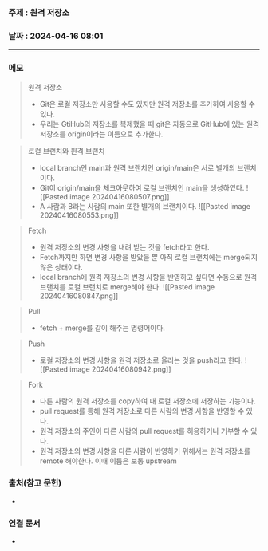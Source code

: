 ### 주제 : 원격 저장소

### 날짜 : 2024-04-16 08:01
----
### 메모
> 원격 저장소
> 	- Git은 로컬 저장소만 사용할 수도 있지만 원격 저장소를 추가하여 사용할 수 있다.
> 	- 우리는 GtiHub의 저장소를 복제했을 때 git은 자동으로 GitHub에 있는 원격 저장소를 origin이라는 이름으로 추가한다.

>로컬 브랜치와 원격 브랜치
>	- local branch인 main과 원격 브랜치인 origin/main은 서로 별개의 브랜치이다.
>	- Git이 origin/main을 체크아웃하여 로컬 브랜치인 main을 생성하였다.
>	![[Pasted image 20240416080507.png]]
>	- A 사람과 B라는 사람의 main 또한 별개의 브랜치이다.
>	![[Pasted image 20240416080553.png]]

> Fetch
> 	- 원격 저장소의 변경 사항을 내려 받는 것을 fetch라고 한다.
> 	- Fetch까지만 하면 변경 사항을 받았을 뿐 아직 로컬 브랜치에는 merge되지 않은 상태이다.
> 	- local branch에 원격 저장소의 변경 사항을 반영하고 싶다면 수동으로 원격 브랜치를 로컬 브랜치로 merge해야 한다.
> 	![[Pasted image 20240416080847.png]]

> Pull
> 	- fetch + merge를 같이 해주는 명령어이다.

> Push
> 	- 로컬 저장소의 변경 사항을 원격 저장소로 올리는 것을 push라고 한다.
> 	![[Pasted image 20240416080942.png]]

> Fork
> 	- 다른 사람의 원격 저장소를 copy하여 내 로컬 저장소에 저장하는 기능이다.
> 	- pull request를 통해 원격 저장소로 다른 사람의 변경 사항을 반영할 수 있다.
> 	- 원격 저장소의 주인이 다른 사람의 pull request를 허용하거나 거부할 수 있다.
> 	- 원격 저장소의 변경 사항을 다른 사람이 반영하기 위해서는 원격 저장소를 remote 해야한다. 이때 이름은 보통 upstream

### 출처(참고 문헌)
-

### 연결 문서
-
